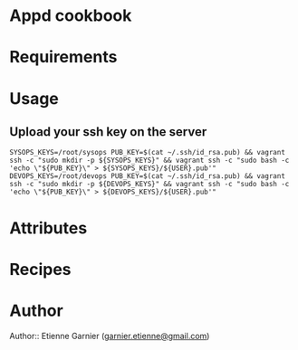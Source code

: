 # Appd cookbook

# Requirements

# Usage

## Upload your ssh key on the server

```
SYSOPS_KEYS=/root/sysops PUB_KEY=$(cat ~/.ssh/id_rsa.pub) && vagrant ssh -c "sudo mkdir -p ${SYSOPS_KEYS}" && vagrant ssh -c "sudo bash -c 'echo \"${PUB_KEY}\" > ${SYSOPS_KEYS}/${USER}.pub'"
DEVOPS_KEYS=/root/devops PUB_KEY=$(cat ~/.ssh/id_rsa.pub) && vagrant ssh -c "sudo mkdir -p ${DEVOPS_KEYS}" && vagrant ssh -c "sudo bash -c 'echo \"${PUB_KEY}\" > ${DEVOPS_KEYS}/${USER}.pub'"
```

# Attributes

# Recipes

# Author

Author:: Etienne Garnier (<garnier.etienne@gmail.com>)
